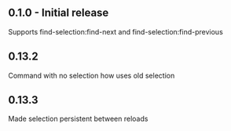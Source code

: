 ## 0.1.0 - Initial release
Supports find-selection:find-next and find-selection:find-previous

## 0.13.2
Command with no selection how uses old selection

## 0.13.3
Made selection persistent between reloads
